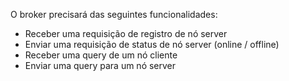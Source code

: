 O broker precisará das seguintes funcionalidades:
- Receber uma requisição de registro de nó server
- Enviar uma requisição de status de nó server (online / offline)
- Receber uma query de um nó cliente
- Enviar uma query para um nó server